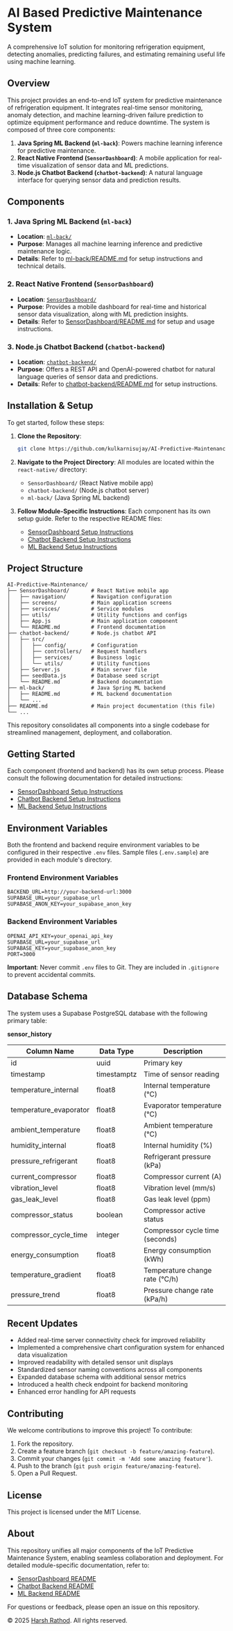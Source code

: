 # AI Based Predictive Maintenance System

A comprehensive IoT solution for monitoring refrigeration equipment, detecting anomalies, predicting failures, and estimating remaining useful life using machine learning.

## Overview

This project provides an end-to-end IoT system for predictive maintenance of refrigeration equipment. It integrates real-time sensor monitoring, anomaly detection, and machine learning-driven failure prediction to optimize equipment performance and reduce downtime. The system is composed of three core components:

1. **Java Spring ML Backend (`ml-back`)**: Powers machine learning inference for predictive maintenance.
2. **React Native Frontend (`SensorDashboard`)**: A mobile application for real-time visualization of sensor data and ML predictions.
3. **Node.js Chatbot Backend (`chatbot-backend`)**: A natural language interface for querying sensor data and prediction results.

## Components

### 1. Java Spring ML Backend (`ml-back`)
- **Location**: [`ml-back/`](./ml-back/README.md)
- **Purpose**: Manages all machine learning inference and predictive maintenance logic.
- **Details**: Refer to [ml-back/README.md](./ml-back/README.md) for setup instructions and technical details.

### 2. React Native Frontend (`SensorDashboard`)
- **Location**: [`SensorDashboard/`](./SensorDashboard/README.md)
- **Purpose**: Provides a mobile dashboard for real-time and historical sensor data visualization, along with ML prediction insights.
- **Details**: Refer to [SensorDashboard/README.md](./SensorDashboard/README.md) for setup and usage instructions.

### 3. Node.js Chatbot Backend (`chatbot-backend`)
- **Location**: [`chatbot-backend/`](./chatbot-backend/README.md)
- **Purpose**: Offers a REST API and OpenAI-powered chatbot for natural language queries of sensor data and predictions.
- **Details**: Refer to [chatbot-backend/README.md](./chatbot-backend/README.md) for setup instructions.

## Installation & Setup

To get started, follow these steps:

1. **Clone the Repository**:
   ```bash
   git clone https://github.com/kulkarnisujay/AI-Predictive-Maintenance.git
   ```

2. **Navigate to the Project Directory**: All modules are located within the `react-native/` directory:
   - `SensorDashboard/` (React Native mobile app)
   - `chatbot-backend/` (Node.js chatbot server)
   - `ml-back/` (Java Spring ML backend)

3. **Follow Module-Specific Instructions**: Each component has its own setup guide. Refer to the respective README files:
   - [SensorDashboard Setup Instructions](./SensorDashboard/README.md)
   - [Chatbot Backend Setup Instructions](./chatbot-backend/README.md)
   - [ML Backend Setup Instructions](./ml-back/README.md)

## Project Structure

```
AI-Predictive-Maintenance/
├── SensorDashboard/       # React Native mobile app
│   ├── navigation/        # Navigation configuration
│   ├── screens/           # Main application screens
│   ├── services/          # Service modules
│   ├── utils/             # Utility functions and configs
│   ├── App.js             # Main application component
│   └── README.md          # Frontend documentation
├── chatbot-backend/       # Node.js chatbot API
│   ├── src/
│   │   ├── config/        # Configuration
│   │   ├── controllers/   # Request handlers
│   │   ├── services/      # Business logic
│   │   └── utils/         # Utility functions
│   ├── Server.js          # Main server file
│   ├── seedData.js        # Database seed script
│   └── README.md          # Backend documentation
├── ml-back/               # Java Spring ML backend
│   ├── README.md          # ML backend documentation
│   └── ...
├── README.md              # Main project documentation (this file)
└── ...
```

This repository consolidates all components into a single codebase for streamlined management, deployment, and collaboration.

## Getting Started

Each component (frontend and backend) has its own setup process. Please consult the following documentation for detailed instructions:

- [SensorDashboard Setup Instructions](./SensorDashboard/README.md)
- [Chatbot Backend Setup Instructions](./chatbot-backend/README.md)
- [ML Backend Setup Instructions](./ml-back/README.md)

## Environment Variables

Both the frontend and backend require environment variables to be configured in their respective `.env` files. Sample files (`.env.sample`) are provided in each module's directory.

### Frontend Environment Variables

```
BACKEND_URL=http://your-backend-url:3000
SUPABASE_URL=your_supabase_url
SUPABASE_ANON_KEY=your_supabase_anon_key
```

### Backend Environment Variables

```
OPENAI_API_KEY=your_openai_api_key
SUPABASE_URL=your_supabase_url
SUPABASE_KEY=your_supabase_anon_key
PORT=3000
```

**Important**: Never commit `.env` files to Git. They are included in `.gitignore` to prevent accidental commits.

## Database Schema

The system uses a Supabase PostgreSQL database with the following primary table:

**sensor_history**

| Column Name               | Data Type    | Description                         |
|---------------------------|--------------|-------------------------------------|
| id                        | uuid         | Primary key                         |
| timestamp                 | timestamptz  | Time of sensor reading              |
| temperature_internal      | float8       | Internal temperature (°C)           |
| temperature_evaporator    | float8       | Evaporator temperature (°C)         |
| ambient_temperature       | float8       | Ambient temperature (°C)            |
| humidity_internal         | float8       | Internal humidity (%)               |
| pressure_refrigerant      | float8       | Refrigerant pressure (kPa)          |
| current_compressor        | float8       | Compressor current (A)              |
| vibration_level           | float8       | Vibration level (mm/s)              |
| gas_leak_level            | float8       | Gas leak level (ppm)                |
| compressor_status         | boolean      | Compressor active status            |
| compressor_cycle_time     | integer      | Compressor cycle time (seconds)     |
| energy_consumption        | float8       | Energy consumption (kWh)            |
| temperature_gradient      | float8       | Temperature change rate (°C/h)      |
| pressure_trend            | float8       | Pressure change rate (kPa/h)        |

## Recent Updates

- Added real-time server connectivity check for improved reliability
- Implemented a comprehensive chart configuration system for enhanced data visualization
- Improved readability with detailed sensor unit displays
- Standardized sensor naming conventions across all components
- Expanded database schema with additional sensor metrics
- Introduced a health check endpoint for backend monitoring
- Enhanced error handling for API requests

## Contributing

We welcome contributions to improve this project! To contribute:

1. Fork the repository.
2. Create a feature branch (`git checkout -b feature/amazing-feature`).
3. Commit your changes (`git commit -m 'Add some amazing feature'`).
4. Push to the branch (`git push origin feature/amazing-feature`).
5. Open a Pull Request.

## License

This project is licensed under the MIT License.

## About

This repository unifies all major components of the IoT Predictive Maintenance System, enabling seamless collaboration and deployment. For detailed module-specific documentation, refer to:

- [SensorDashboard README](./SensorDashboard/README.md)
- [Chatbot Backend README](./chatbot-backend/README.md)
- [ML Backend README](./ml-back/README.md)

For questions or feedback, please open an issue on this repository.

© 2025 [Harsh Rathod](https://h-rathod.github.io). All rights reserved.

